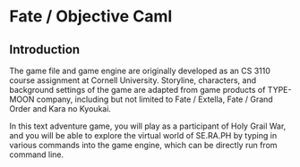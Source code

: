 # Fate / Objective Caml
## Introduction
The game file and game engine are originally developed as an CS 3110 course assignment at Cornell University. Storyline, characters, and background settings of the game are adapted from game products of TYPE-MOON company, including but not limited to Fate / Extella, Fate / Grand Order and Kara no Kyoukai.

In this text adventure game, you will play as a participant of Holy Grail War, and you will be able to explore the virtual world of SE.RA.PH by typing in various commands into the game engine, which can be directly run from command line.
